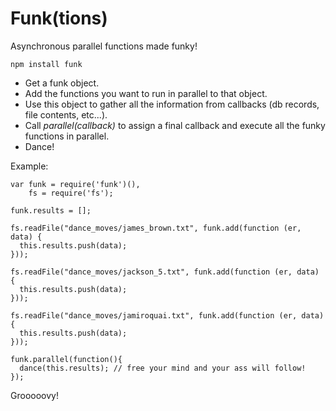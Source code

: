 # Funk(tions)

Asynchronous parallel functions made funky!

    npm install funk

  * Get a funk object.
  * Add the functions you want to run in parallel to that object.
  * Use this object to gather all the information from callbacks (db records, file contents, etc...).
  * Call _parallel(callback)_ to assign a final callback and execute all the funky functions in parallel.
  * Dance!

Example:

    var funk = require('funk')(),
        fs = require('fs');

    funk.results = [];

    fs.readFile("dance_moves/james_brown.txt", funk.add(function (er, data) {
      this.results.push(data);
    }));

    fs.readFile("dance_moves/jackson_5.txt", funk.add(function (er, data) {
      this.results.push(data);
    }));

    fs.readFile("dance_moves/jamiroquai.txt", funk.add(function (er, data) {
      this.results.push(data);
    }));

    funk.parallel(function(){
      dance(this.results); // free your mind and your ass will follow!
    });

Grooooovy!

